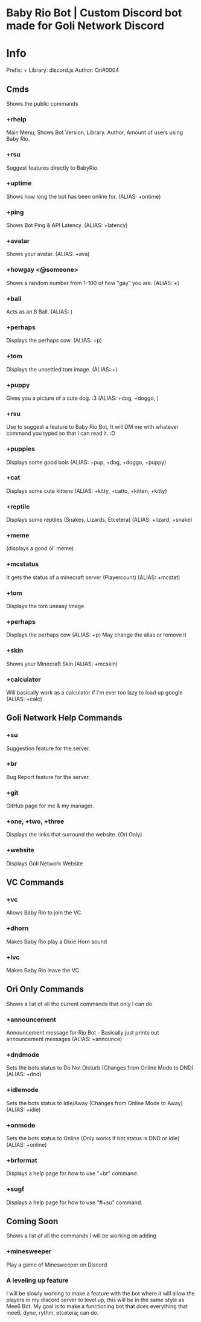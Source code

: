 # Baby Rio Bot | Custom Discord bot made for Goli Network Discord

# Info
Prefix: +
Library: discord.js
Author: Ori#0004

## Cmds
Shows the public commands
### +rhelp
Main Menu, Shows Bot Version, Library. Author, Amount of users using Baby Rio.
### +rsu
Suggest features directly to BabyRio.
### +uptime
Shows how long the bot has been online for. (ALIAS: +ontime)
### +ping
Shows Bot Ping & API Latency. (ALIAS: +latency)
### +avatar
Shows your avatar. (ALIAS: +ava)
### +howgay <@someone>
Shows a random number from 1-100 of how "gay" you are. (ALIAS: +)
###  +ball
Acts as an 8 Ball. (ALIAS: <NONE>)
### +perhaps
Displays the perhaps cow. (ALIAS: +p)
### +tom
Displays the unsettled tom image. (ALIAS: +<NONE>)
### +puppy
Gives you a picture of a cute dog. :3 (ALIAS: +dog, +doggo, )
### +rsu
Use to suggest a feature to Baby Rio Bot, It will DM me with whatever command you typed so that I can read it. :D
### +puppies
Displays some good bois (ALIAS: +pup, +dog, +doggo, +puppy)
### +cat
Displays some cute kittens (ALIAS: +kitty, +catto, +kitten, +kitty)
### +reptile
Displays some reptiles (Snakes, Lizards, Etcetera) (ALIAS: +lizard, +snake)
### +meme
(displays a good ol' meme)
### +mcstatus <mc-server-ip>
It gets the status of a minecraft server (Playercount) (ALIAS: +mcstat)
### +tom
Displays the tom uneasy image
### +perhaps
Displays the perhaps cow (ALIAS: +p)
May change the alias or remove it
### +skin
Shows your Minecraft Skin (ALIAS: +mcskin)
### +calculator
Will basically work as a calculator if i'm ever too lazy to load up google (ALIAS: +calc)

## Goli Network Help Commands
### +su
Suggestion feature for the server.
### +br
Bug Report feature for the server.
### +git
GitHub page for me & my manager.
### +one, +two, +three
Displays the links that surround the website. (Ori Only)
### +website
Displays Goli Network Website


## VC Commands
### +vc
Allows Baby Rio to join the VC.
### +dhorn
Makes Baby Rio play a Dixie Horn sound
### +lvc
Makes Baby Rio leave the VC

## Ori Only Commands
Shows a list of all the current commands that only I can do
### +announcement
Announcement message for Rio Bot - Basically just prints out announcement messages (ALIAS: +announce)
### +dndmode
Sets the bots status to Do Not Disturb (Changes from Online Mode to DND) (ALIAS: +dnd)
### +idlemode
Sets the bots status to Idle/Away (Changes from Online Mode to Away) (ALIAS: +idle)
### +onmode
Sets the bots status to Online (Only works if bot status is DND or Idle) (ALIAS: +online)
### +brformat
Displays a help page for how to use "+br" command.
### +sugf
Displays a help page for how to use "#+su" command.


## Coming Soon
Shows a list of all the commands I will be working on adding
### +minesweeper
Play a game of Minesweeper on Discord

### A leveling up feature
I will be slowly working to make a feature with the bot where it will allow the players in my discord server to level up, this will be in the same style as Mee6 Bot. My goal is to make a functioning bot that does everything that mee6, dyno, rythm, etcetera; can do.
